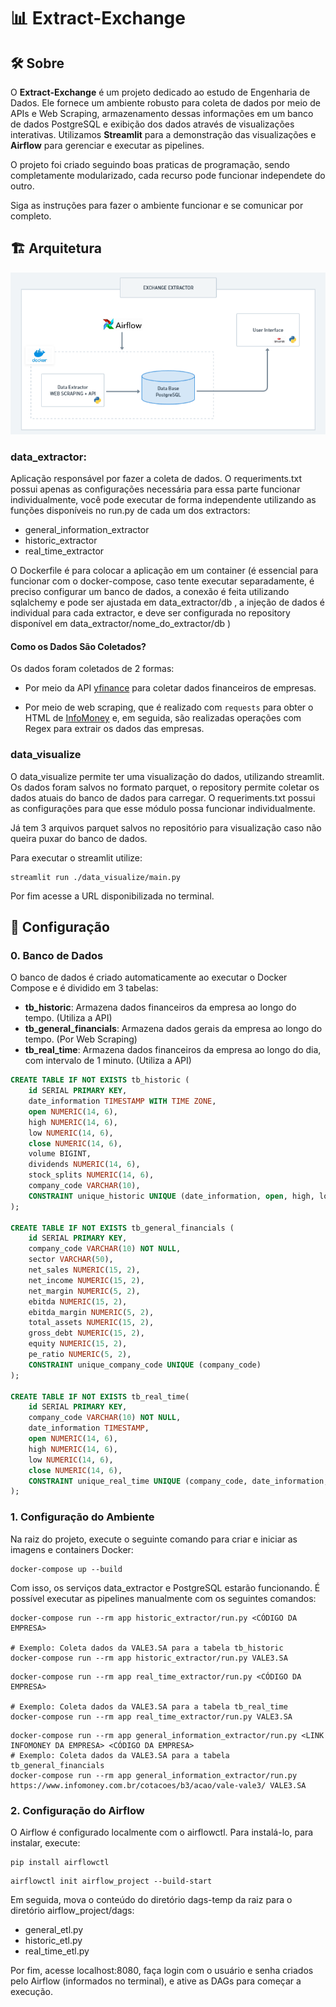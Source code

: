 # 📊 **Extract-Exchange**

## 🛠️ Sobre

O **Extract-Exchange** é um projeto dedicado ao estudo de Engenharia de Dados. Ele fornece um ambiente robusto para coleta de dados por meio de APIs e Web Scraping, armazenamento dessas informações em um banco de dados PostgreSQL e exibição dos dados através de visualizações interativas. Utilizamos **Streamlit** para a demonstração das visualizações e **Airflow** para gerenciar e executar as pipelines.

O projeto foi criado seguindo boas praticas de programação, sendo completamente modularizado, cada recurso pode funcionar independete do outro. 

Siga as instruções para fazer o ambiente funcionar e se comunicar por completo.

## 🏗️ Arquitetura

![Imagem da Arquitetura](image.png)

### data_extractor:
Aplicação responsável por fazer a coleta de dados. O requeriments.txt possui apenas as configurações necessária para essa parte funcionar individualmente, você pode executar de forma independente utilizando as funções disponíveis no run.py de cada um dos extractors:

- general_information_extractor
- historic_extractor
- real_time_extractor

O Dockerfile é para colocar a aplicação em um container (é essencial para funcionar com o docker-compose, caso tente executar separadamente, é preciso configurar um banco de dados, a conexão é feita utilizando sqlalchemy e pode ser ajustada em data_extractor/db , a injeção de dados é individual para cada extractor, e deve ser configurada no repository disponível em data_extractor/nome_do_extractor/db )

#### Como os Dados São Coletados?

Os dados foram coletados de 2 formas:
- Por meio da API [yfinance](https://github.com/ranaroussi/yfinance) para coletar dados financeiros de empresas.

- Por meio de web scraping, que é realizado com `requests` para obter o HTML de [InfoMoney](https://www.infomoney.com.br/) e, em seguida, são realizadas operações com Regex para extrair os dados das empresas.

### data_visualize
O data_visualize permite ter uma visualização do dados, utilizando streamlit. Os dados foram salvos no formato parquet, o repository permite coletar os dados atuais do banco de dados para carregar. O requeriments.txt possui as configurações para que esse módulo possa funcionar individualmente. 

Já tem 3 arquivos parquet salvos no repositório para visualização caso não queira puxar do banco de dados.

Para executar o streamlit utilize:

```
streamlit run ./data_visualize/main.py
```

Por fim acesse a URL disponibilizada no terminal.


## 🔧 Configuração

### 0. Banco de Dados

O banco de dados é criado automaticamente ao executar o Docker Compose e é dividido em 3 tabelas:

- **tb_historic**: Armazena dados financeiros da empresa ao longo do tempo. (Utiliza a API)
- **tb_general_financials**: Armazena dados gerais da empresa ao longo do tempo. (Por Web Scraping)
- **tb_real_time**: Armazena dados financeiros da empresa ao longo do dia, com intervalo de 1 minuto. (Utiliza a API) 

```sql
CREATE TABLE IF NOT EXISTS tb_historic (
    id SERIAL PRIMARY KEY,
    date_information TIMESTAMP WITH TIME ZONE,
    open NUMERIC(14, 6),
    high NUMERIC(14, 6),
    low NUMERIC(14, 6),
    close NUMERIC(14, 6),
    volume BIGINT,
    dividends NUMERIC(14, 6),
    stock_splits NUMERIC(14, 6),
    company_code VARCHAR(10),
    CONSTRAINT unique_historic UNIQUE (date_information, open, high, low, close, volume, dividends, stock_splits, company_code)
);

CREATE TABLE IF NOT EXISTS tb_general_financials (
    id SERIAL PRIMARY KEY,
    company_code VARCHAR(10) NOT NULL,
    sector VARCHAR(50),
    net_sales NUMERIC(15, 2),
    net_income NUMERIC(15, 2),
    net_margin NUMERIC(5, 2),
    ebitda NUMERIC(15, 2),
    ebitda_margin NUMERIC(5, 2),
    total_assets NUMERIC(15, 2),
    gross_debt NUMERIC(15, 2),
    equity NUMERIC(15, 2),
    pe_ratio NUMERIC(5, 2),
    CONSTRAINT unique_company_code UNIQUE (company_code)
);

CREATE TABLE IF NOT EXISTS tb_real_time(
    id SERIAL PRIMARY KEY,
    company_code VARCHAR(10) NOT NULL,
    date_information TIMESTAMP,
    open NUMERIC(14, 6),
    high NUMERIC(14, 6),
    low NUMERIC(14, 6),
    close NUMERIC(14, 6),
    CONSTRAINT unique_real_time UNIQUE (company_code, date_information, open, high, low, close)
);
```
### 1. Configuração do Ambiente
Na raiz do projeto, execute o seguinte comando para criar e iniciar as imagens e containers Docker:

```
docker-compose up --build
```

Com isso, os serviços data_extractor e PostgreSQL estarão funcionando. É possível executar as pipelines manualmente com os seguintes comandos:

```
docker-compose run --rm app historic_extractor/run.py <CÓDIGO DA EMPRESA>

# Exemplo: Coleta dados da VALE3.SA para a tabela tb_historic
docker-compose run --rm app historic_extractor/run.py VALE3.SA
```

```
docker-compose run --rm app real_time_extractor/run.py <CÓDIGO DA EMPRESA>

# Exemplo: Coleta dados da VALE3.SA para a tabela tb_real_time
docker-compose run --rm app real_time_extractor/run.py VALE3.SA
```

```
docker-compose run --rm app general_information_extractor/run.py <LINK INFOMONEY DA EMPRESA> <CÓDIGO DA EMPRESA>
# Exemplo: Coleta dados da VALE3.SA para a tabela tb_general_financials
docker-compose run --rm app general_information_extractor/run.py https://www.infomoney.com.br/cotacoes/b3/acao/vale-vale3/ VALE3.SA
```

### 2. Configuração do Airflow

O Airflow é configurado localmente com o airflowctl. Para instalá-lo, para instalar, execute:

```
pip install airflowctl
```

```
airflowctl init airflow_project --build-start
```

Em seguida, mova o conteúdo do diretório dags-temp da raiz para o diretório airflow_project/dags:

- general_etl.py
- historic_etl.py
- real_time_etl.py

Por fim, acesse localhost:8080, faça login com o usuário e senha criados pelo Airflow (informados no terminal), e ative as DAGs para começar a execução.